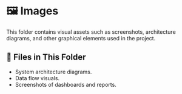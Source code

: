 # 🖼️ Images

This folder contains visual assets such as screenshots, architecture diagrams, and other graphical elements used in the project.

## 📂 Files in This Folder
- System architecture diagrams.
- Data flow visuals.
- Screenshots of dashboards and reports.
